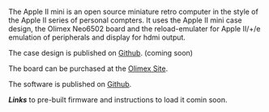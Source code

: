 The Apple II mini is an open source miniature retro computer in the style of the Apple II series of personal compters. It uses the Apple II mini case design, the Olimex Neo6502 board and the reload-emulater for Apple II/+/e emulation of peripherals and display for hdmi output.

The case design is published on [Github](https://berlonce.github.io/apple-ii-mini). (coming soon)

The board can be purchased at the [Olimex Site](https://www.olimex.com/Products/Retro-Computers/Neo6502).

The software is published on [Github](https://github.com/vsladkov/reload-emulator).

***Links*** to pre-built firmware and instructions to load it comin soon.
